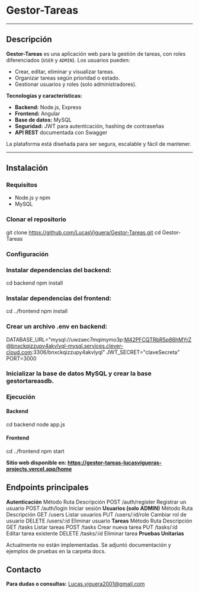 # Gestor-Tareas

---

## Descripción
**Gestor-Tareas** es una aplicación web para la gestión de tareas, con roles diferenciados (`USER` y `ADMIN`). Los usuarios pueden:

- Crear, editar, eliminar y visualizar tareas.  
- Organizar tareas según prioridad o estado.  
- Gestionar usuarios y roles (solo administradores).

**Tecnologías y características:**

- **Backend:** Node.js, Express  
- **Frontend:** Angular  
- **Base de datos:** MySQL  
- **Seguridad:** JWT para autenticación, hashing de contraseñas  
- **API REST** documentada con Swagger  

La plataforma está diseñada para ser segura, escalable y fácil de mantener.

---

## Instalación

### Requisitos
- Node.js y npm  
- MySQL  

### Clonar el repositorio
git clone https://github.com/LucasViguera/Gestor-Tareas.git
cd Gestor-Tareas

### Configuración

### Instalar dependencias del backend:

cd backend
npm install


### Instalar dependencias del frontend:

cd ../frontend
npm install

### Crear un archivo .env en backend:

DATABASE_URL="mysql://uwzaec7mqimymo3p:M42PFCQTRbR5p86hMYrZ@bnxckqizzupy4akvlyql-mysql.services.clever-cloud.com:3306/bnxckqizzupy4akvlyql"
JWT_SECRET="claveSecreta"
PORT=3000


### Inicializar la base de datos MySQL y crear la base gestortareasdb.

### Ejecución
#### Backend
cd backend
node app.js


#### Frontend
cd ../frontend
npm start

**Sitio web disponible en: https://gestor-tareas-lucasvigueras-projects.vercel.app/home**

## Endpoints principales
**Autenticación**
Método	Ruta	Descripción
POST	/auth/register	Registrar un usuario
POST	/auth/login	Iniciar sesión
**Usuarios (solo ADMIN)**
Método	Ruta	Descripción
GET	/users	Listar usuarios
PUT	/users/:id/role	Cambiar rol de usuario
DELETE	/users/:id	Eliminar usuario
**Tareas**
Método	Ruta	Descripción
GET	/tasks	Listar tareas
POST	/tasks	Crear nueva tarea
PUT	/tasks/:id	Editar tarea existente
DELETE	/tasks/:id	Eliminar tarea
**Pruebas Unitarias**

Actualmente no están implementadas. Se adjuntó documentación y ejemplos de pruebas en la carpeta docs.

## Contacto

**Para dudas o consultas:** Lucas.viguera2001@gmail.com